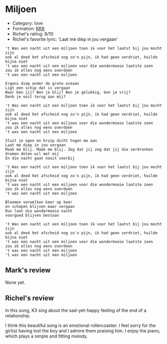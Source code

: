 # Miljoen

 * Category: love
 * Formation: [KKK](Kkk.md)
 * Richel's rating: 8/10
 * Richel's favorite lyric: 'Laat me diep in jou vergaan'

```
't Was een nacht uit een miljoen toen ik voor het laatst bij jou mocht zijn
ook al deed het afscheid nog zo'n pijn, ik had geen verdriet, huilde bijna niet
't was een nacht uit een miljoen voor die wondermooie laatste zoen
zou ik alles nog eens overdoen
't was een nacht uit een miljoen

Ergens diep onder de grote oceaan
Ligt een schip dat is vergaan
Waar ben jij? Ben je blij? Ben je gelukkig, ben je vrij?
Denk je ooit terug aan mij?

't Was een nacht uit een miljoen toen ik voor het laatst bij jou mocht zijn
ook al deed het afscheid nog zo'n pijn, ik had geen verdriet, huilde bijna niet
't was een nacht uit een miljoen voor die wondermooie laatste zoen
zou ik alles nog eens overdoen
't was een nacht uit een miljoen

Sluit je ogen en kruip dicht tegen me aan
Laat me diep in jou vergaan
Maak me blij. Maak me blij. Zeg dat jij zeg dat jij die verdronken dromen delen wil met mij
En die nacht gaat nooit voorbij

't Was een nacht uit een miljoen toen ik voor het laatst bij jou mocht zijn
ook al deed het afscheid nog zo'n pijn, ik had geen verdriet, huilde bijna niet
't was een nacht uit een miljoen voor die wondermooie laatste zoen
zou ik alles nog eens overdoen
't was een nacht uit een miljoen

Bloemen verwelken keer op keer
en schepen blijven maar vergaan
Dus laat die wondermooie nacht
voorgoed blijven bestaan

't Was een nacht uit een miljoen toen ik voor het laatst bij jou mocht zijn
ook al deed het afscheid nog zo'n pijn, ik had geen verdriet, huilde bijna niet
't was een nacht uit een miljoen voor die wondermooie laatste zoen
zou ik alles nog eens overdoen
't was een nacht uit een miljoen
't was een nacht uit een miljoen
```

## Mark's review

None yet.

## Richel's review

In this song, K3 sing about the sad-yet-happy feeling of the end of a relationship.

I think this beautiful song is an emotional rollercoaster. I feel sorry for the girl(s) having lost the boy and I
admire them praising him. I enjoy the piano, which plays a simple and fitting melody.
